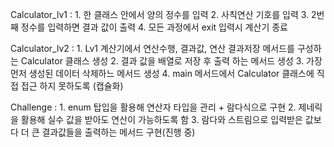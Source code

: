 Calculator_lv1 : 1. 한 클래스 안에서 양의 정수를 입력
                 2. 사칙연산 기호를 입력
                 3. 2번 째 정수를 입력하면 결과 값이 출력
                 4. 모든 과정에서 exit 입력시 계산기 종료

Calculator_lv2 : 1. Lv1 계산기에서 연산수행, 결과값, 연산 결과저장 메서드를 구성하는 Calculator 클래스 생성
                 2. 결과 값을 배열로 저장 후 출력 하는 메서드 생성
                 3. 가장 먼저 생성된 데이터 삭제하느 메서드 생성
                 4. main 메서드에서 Calculator 클래스에 직접 접근 하지 못하도록 (캡슐화)


Challenge : 1. enum 탑입을 활용해 연산자 타입을 관리 + 람다식으로 구현
            2. 제네릭을 활용해 실수 값을 받아도 연산이 가능하도록 함
            3. 람다와 스트림으로 입력받은 값보다 더 큰 결과값들을 출력하는 메서드 구현(진행 중)
